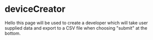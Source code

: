 # deviceCreator

Hello this page will be used to create a developer which will take user supplied data and export to a CSV file when choosing "submit" at the bottom.
